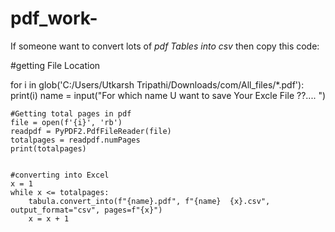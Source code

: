 # pdf_work-

If someone want to convert lots of *pdf Tables into csv* then copy this code: 



#getting File Location

for i in glob('C:/Users/Utkarsh Tripathi/Downloads/com/All_files/*.pdf'):
    print(i)
    name = input("For which name U want to save Your Excle File ??.... ")
    
    #Getting total pages in pdf 
    file = open(f'{i}', 'rb')
    readpdf = PyPDF2.PdfFileReader(file)
    totalpages = readpdf.numPages
    print(totalpages)
    
    
    #converting into Excel
    x = 1
    while x <= totalpages:
        tabula.convert_into(f"{name}.pdf", f"{name}  {x}.csv", output_format="csv", pages=f"{x}")
        x = x + 1
